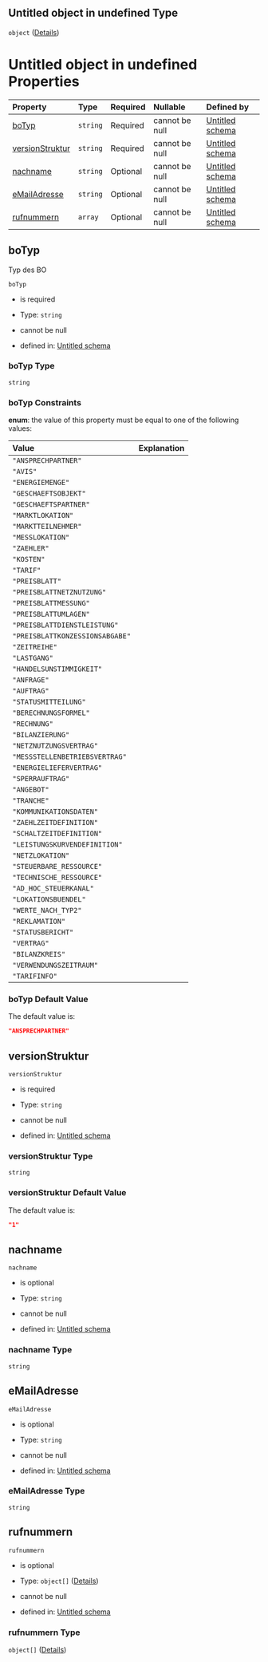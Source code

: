 ## Untitled object in undefined Type

`object` ([Details](ansprechpartner.md))

# Untitled object in undefined Properties

| Property                            | Type     | Required | Nullable       | Defined by                                                                                                                                                                                                |
| :---------------------------------- | :------- | :------- | :------------- | :-------------------------------------------------------------------------------------------------------------------------------------------------------------------------------------------------------- |
| [boTyp](#botyp)                     | `string` | Required | cannot be null | [Untitled schema](botyp.md "https://raw.githubusercontent.com/conuti-gmbh/bo4e-schema/master/schemas/v1/enum/BOTyp.schema.json#/properties/boTyp")                                                        |
| [versionStruktur](#versionstruktur) | `string` | Required | cannot be null | [Untitled schema](ansprechpartner-properties-versionstruktur.md "https://raw.githubusercontent.com/conuti-gmbh/bo4e-schema/master/schemas/v1/bo/Ansprechpartner.schema.json#/properties/versionStruktur") |
| [nachname](#nachname)               | `string` | Optional | cannot be null | [Untitled schema](ansprechpartner-properties-nachname.md "https://raw.githubusercontent.com/conuti-gmbh/bo4e-schema/master/schemas/v1/bo/Ansprechpartner.schema.json#/properties/nachname")               |
| [eMailAdresse](#emailadresse)       | `string` | Optional | cannot be null | [Untitled schema](ansprechpartner-properties-emailadresse.md "https://raw.githubusercontent.com/conuti-gmbh/bo4e-schema/master/schemas/v1/bo/Ansprechpartner.schema.json#/properties/eMailAdresse")       |
| [rufnummern](#rufnummern)           | `array`  | Optional | cannot be null | [Untitled schema](ansprechpartner-properties-rufnummern.md "https://raw.githubusercontent.com/conuti-gmbh/bo4e-schema/master/schemas/v1/bo/Ansprechpartner.schema.json#/properties/rufnummern")           |

## boTyp

Typ des BO

`boTyp`

*   is required

*   Type: `string`

*   cannot be null

*   defined in: [Untitled schema](botyp.md "https://raw.githubusercontent.com/conuti-gmbh/bo4e-schema/master/schemas/v1/enum/BOTyp.schema.json#/properties/boTyp")

### boTyp Type

`string`

### boTyp Constraints

**enum**: the value of this property must be equal to one of the following values:

| Value                           | Explanation |
| :------------------------------ | :---------- |
| `"ANSPRECHPARTNER"`             |             |
| `"AVIS"`                        |             |
| `"ENERGIEMENGE"`                |             |
| `"GESCHAEFTSOBJEKT"`            |             |
| `"GESCHAEFTSPARTNER"`           |             |
| `"MARKTLOKATION"`               |             |
| `"MARKTTEILNEHMER"`             |             |
| `"MESSLOKATION"`                |             |
| `"ZAEHLER"`                     |             |
| `"KOSTEN"`                      |             |
| `"TARIF"`                       |             |
| `"PREISBLATT"`                  |             |
| `"PREISBLATTNETZNUTZUNG"`       |             |
| `"PREISBLATTMESSUNG"`           |             |
| `"PREISBLATTUMLAGEN"`           |             |
| `"PREISBLATTDIENSTLEISTUNG"`    |             |
| `"PREISBLATTKONZESSIONSABGABE"` |             |
| `"ZEITREIHE"`                   |             |
| `"LASTGANG"`                    |             |
| `"HANDELSUNSTIMMIGKEIT"`        |             |
| `"ANFRAGE"`                     |             |
| `"AUFTRAG"`                     |             |
| `"STATUSMITTEILUNG"`            |             |
| `"BERECHNUNGSFORMEL"`           |             |
| `"RECHNUNG"`                    |             |
| `"BILANZIERUNG"`                |             |
| `"NETZNUTZUNGSVERTRAG"`         |             |
| `"MESSSTELLENBETRIEBSVERTRAG"`  |             |
| `"ENERGIELIEFERVERTRAG"`        |             |
| `"SPERRAUFTRAG"`                |             |
| `"ANGEBOT"`                     |             |
| `"TRANCHE"`                     |             |
| `"KOMMUNIKATIONSDATEN"`         |             |
| `"ZAEHLZEITDEFINITION"`         |             |
| `"SCHALTZEITDEFINITION"`        |             |
| `"LEISTUNGSKURVENDEFINITION"`   |             |
| `"NETZLOKATION"`                |             |
| `"STEUERBARE_RESSOURCE"`        |             |
| `"TECHNISCHE_RESSOURCE"`        |             |
| `"AD_HOC_STEUERKANAL"`          |             |
| `"LOKATIONSBUENDEL"`            |             |
| `"WERTE_NACH_TYP2"`             |             |
| `"REKLAMATION"`                 |             |
| `"STATUSBERICHT"`               |             |
| `"VERTRAG"`                     |             |
| `"BILANZKREIS"`                 |             |
| `"VERWENDUNGSZEITRAUM"`         |             |
| `"TARIFINFO"`                   |             |

### boTyp Default Value

The default value is:

```json
"ANSPRECHPARTNER"
```

## versionStruktur



`versionStruktur`

*   is required

*   Type: `string`

*   cannot be null

*   defined in: [Untitled schema](ansprechpartner-properties-versionstruktur.md "https://raw.githubusercontent.com/conuti-gmbh/bo4e-schema/master/schemas/v1/bo/Ansprechpartner.schema.json#/properties/versionStruktur")

### versionStruktur Type

`string`

### versionStruktur Default Value

The default value is:

```json
"1"
```

## nachname



`nachname`

*   is optional

*   Type: `string`

*   cannot be null

*   defined in: [Untitled schema](ansprechpartner-properties-nachname.md "https://raw.githubusercontent.com/conuti-gmbh/bo4e-schema/master/schemas/v1/bo/Ansprechpartner.schema.json#/properties/nachname")

### nachname Type

`string`

## eMailAdresse



`eMailAdresse`

*   is optional

*   Type: `string`

*   cannot be null

*   defined in: [Untitled schema](ansprechpartner-properties-emailadresse.md "https://raw.githubusercontent.com/conuti-gmbh/bo4e-schema/master/schemas/v1/bo/Ansprechpartner.schema.json#/properties/eMailAdresse")

### eMailAdresse Type

`string`

## rufnummern



`rufnummern`

*   is optional

*   Type: `object[]` ([Details](rufnummer.md))

*   cannot be null

*   defined in: [Untitled schema](ansprechpartner-properties-rufnummern.md "https://raw.githubusercontent.com/conuti-gmbh/bo4e-schema/master/schemas/v1/bo/Ansprechpartner.schema.json#/properties/rufnummern")

### rufnummern Type

`object[]` ([Details](rufnummer.md))

